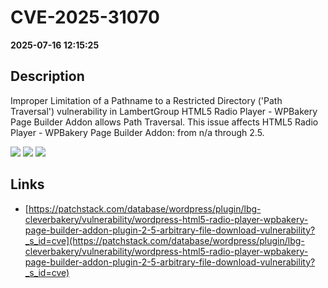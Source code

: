 # CVE-2025-31070

**2025-07-16 12:15:25**

## Description
Improper Limitation of a Pathname to a Restricted Directory ('Path Traversal') vulnerability in LambertGroup HTML5 Radio Player - WPBakery Page Builder Addon allows Path Traversal. This issue affects HTML5 Radio Player - WPBakery Page Builder Addon: from n/a through 2.5.

![](https://img.shields.io/static/v1?label=Score&message=7.5&color=red)
![](https://img.shields.io/static/v1?label=Severity&message=HIGH&color=red)
![](https://img.shields.io/static/v1?label=CWE&message=Traversal&color=green)

## Links
- [https://patchstack.com/database/wordpress/plugin/lbg-cleverbakery/vulnerability/wordpress-html5-radio-player-wpbakery-page-builder-addon-plugin-2-5-arbitrary-file-download-vulnerability?_s_id=cve](https://patchstack.com/database/wordpress/plugin/lbg-cleverbakery/vulnerability/wordpress-html5-radio-player-wpbakery-page-builder-addon-plugin-2-5-arbitrary-file-download-vulnerability?_s_id=cve)
